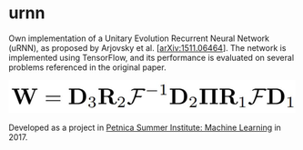 # urnn

Own implementation of a Unitary Evolution Recurrent Neural Network (uRNN), as proposed by Arjovsky et al. [[arXiv:1511.06464](https://arxiv.org/abs/1511.06464)]. The network is implemented using TensorFlow, and its performance is evaluated on several problems referenced in the original paper.

![urnn.png](urnn.png)

Developed as a project in [Petnica Summer Institute: Machine Learning](http://psiml.petnica.rs) in 2017.
